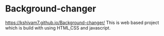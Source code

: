 # Background-changer
https://kshivam7.github.io/Background-changer/
This is web based project which is build with using HTML,CSS and javascript.
